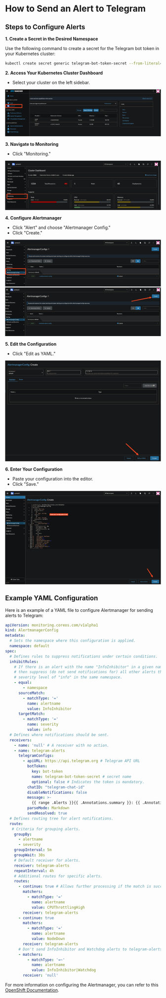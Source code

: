 # How to Send an Alert to Telegram

## Steps to Configure Alerts

**1. Create a Secret in the Desired Namespace**

   Use the following command to create a secret for the Telegram bot token in your Kubernetes cluster:

   ```bash
   kubectl create secret generic telegram-bot-token-secret --from-literal=bot-token=<bot-token> --namespace=default
   ```

**2. Access Your Kubernetes Cluster Dashboard**

   - Select your cluster on the left sidebar.

   ![Accessing the Kubernetes Cluster Dashboard](./images/cluster-dashboard-access.png)

**3. Navigate to Monitoring**

   - Click "Monitoring."

   ![Navigating to Monitoring Section](./images/monitoring-navigation.png)

**4. Configure Alertmanager**

   - Click "Alert" and choose "Alertmanager Config."
   - Click "Create."

   ![Selecting Alertmanager Config Option](./images/alertmanager-config-selection.png)
   ![Creating a New Alertmanager Config](./images/create-alertmanager-config.png)

**5. Edit the Configuration**

   - Click "Edit as YAML."

   ![Editing Alertmanager Configuration as YAML](./images/edit-config-yaml.png)

**6. Enter Your Configuration**

   - Paste your configuration into the editor.
   - Click "Save."

   ![Entering Configuration in YAML Editor](./images/yaml-configuration-entry.png)

## Example YAML Configuration

Here is an example of a YAML file to configure Alertmanager for sending alerts to Telegram:

```yaml
apiVersion: monitoring.coreos.com/v1alpha1
kind: AlertmanagerConfig
metadata:
  # Sets the namespace where this configuration is applied.
  namespace: default
spec:
  # Defines rules to suppress notifications under certain conditions.
  inhibitRules:
    # If there is an alert with the name "InfoInhibitor" in a given namespace,
    # then suppress (do not send notifications for) all other alerts that have a
    # severity level of "info" in the same namespace.
    - equal:
        - namespace
      sourceMatch:
        - matchType: '='
          name: alertname
          value: InfoInhibitor
      targetMatch:
        - matchType: '='
          name: severity
          value: info
  # Defines where notifications should be sent.
  receivers:
    - name: 'null' # A receiver with no action.
    - name: telegram-alerts
      telegramConfigs:
        - apiURL: https://api.telegram.org # Telegram API URL
          botToken:
            key: bot-token
            name: telegram-bot-token-secret # secret name
            optional: false # Indicates the token is mandatory.
          chatID: "telegram-chat-id"
          disableNotifications: false
          message: >-
            {{ range .Alerts }}{{ .Annotations.summary }}: {{ .Annotations.description }}\n{{ end }}
          parseMode: Markdown
          sendResolved: true
  # Defines routing tree for alert notifications.
  route:
   # Criteria for grouping alerts.
    groupBy:
      - alertname
      - severity
    groupInterval: 5m
    groupWait: 30s
    # Default receiver for alerts.
    receiver: telegram-alerts
    repeatInterval: 4h
    # Additional routes for specific alerts.
    routes:
      - continue: true # Allows further processing if the match is successful
        matchers:
          - matchType: '='
            name: alertname
            value: CPUThrottlingHigh
        receiver: telegram-alerts
      - continue: true
        matchers:
          - matchType: '='
            name: alertname
            value: NodeDown
        receiver: telegram-alerts
      # Don't send InfoInhibitor and Watchdog alerts to telegram-alerts.
      - matchers:
          - matchType: '=~'
            name: alertname
            value: InfoInhibitor|Watchdog
        receiver: 'null'
```

For more information on configuring the Alertmanager, you can refer to this [OpenShift Documentation](https://docs.openshift.com/container-platform/4.11/rest_api/monitoring_apis/alertmanagerconfig-monitoring-coreos-com-v1beta1.html).
